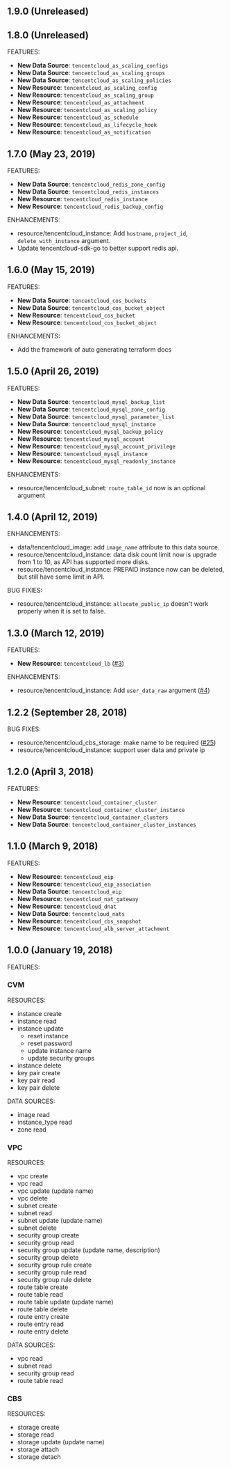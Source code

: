 ## 1.9.0 (Unreleased)
## 1.8.0 (Unreleased)

FEATURES:
* **New Data Source**: `tencentcloud_as_scaling_configs`
* **New Data Source**: `tencentcloud_as_scaling_groups`
* **New Data Source**: `tencentcloud_as_scaling_policies`
* **New Resource**: `tencentcloud_as_scaling_config`
* **New Resource**: `tencentcloud_as_scaling_group`
* **New Resource**: `tencentcloud_as_attachment`
* **New Resource**: `tencentcloud_as_scaling_policy`
* **New Resource**: `tencentcloud_as_schedule`
* **New Resource**: `tencentcloud_as_lifecycle_hook`
* **New Resource**: `tencentcloud_as_notification`

## 1.7.0 (May 23, 2019)

FEATURES:
* **New Data Source**: `tencentcloud_redis_zone_config`
* **New Data Source**: `tencentcloud_redis_instances`
* **New Resource**: `tencentcloud_redis_instance`
* **New Resource**: `tencentcloud_redis_backup_config`

ENHANCEMENTS:

* resource/tencentcloud_instance: Add `hostname`, `project_id`, `delete_with_instance` argument.
* Update tencentcloud-sdk-go to better support redis api.

## 1.6.0 (May 15, 2019)

FEATURES:

* **New Data Source**: `tencentcloud_cos_buckets`
* **New Data Source**: `tencentcloud_cos_bucket_object`
* **New Resource**: `tencentcloud_cos_bucket`
* **New Resource**: `tencentcloud_cos_bucket_object`

ENHANCEMENTS:

* Add the framework of auto generating terraform docs

## 1.5.0 (April 26, 2019)

FEATURES:

* **New Data Source**: `tencentcloud_mysql_backup_list`
* **New Data Source**: `tencentcloud_mysql_zone_config`
* **New Data Source**: `tencentcloud_mysql_parameter_list`
* **New Data Source**: `tencentcloud_mysql_instance`
* **New Resource**: `tencentcloud_mysql_backup_policy`
* **New Resource**: `tencentcloud_mysql_account`
* **New Resource**: `tencentcloud_mysql_account_privilege`
* **New Resource**: `tencentcloud_mysql_instance`
* **New Resource**: `tencentcloud_mysql_readonly_instance`

ENHANCEMENTS:

* resource/tencentcloud_subnet: `route_table_id` now is an optional argument

## 1.4.0 (April 12, 2019)

ENHANCEMENTS:

* data/tencentcloud_image: add `image_name` attribute to this data source.
* resource/tencentcloud_instance: data disk count limit now is upgrade from 1 to 10, as API has supported more disks.
* resource/tencentcloud_instance: PREPAID instance now can be deleted, but still have some limit in API.

BUG FIXIES:

* resource/tencentcloud_instance: `allocate_public_ip` doesn't work properly when it is set to false.

## 1.3.0 (March 12, 2019)

FEATURES:

* **New Resource**: `tencentcloud_lb` ([#3](https://github.com/terraform-providers/terraform-provider-scaffolding/issues/3))

ENHANCEMENTS:

* resource/tencentcloud_instance: Add `user_data_raw` argument ([#4](https://github.com/terraform-providers/terraform-provider-scaffolding/issues/4))


## 1.2.2 (September 28, 2018)

BUG FIXES:

* resource/tencentcloud_cbs_storage: make name to be required ([#25](https://github.com/tencentyun/terraform-provider-tencentcloud/issues/25))
* resource/tencentcloud_instance: support user data and private ip

## 1.2.0 (April 3, 2018)

FEATURES:

* **New Resource**: `tencentcloud_container_cluster`
* **New Resource**: `tencentcloud_container_cluster_instance`
* **New Data Source**: `tencentcloud_container_clusters`
* **New Data Source**: `tencentcloud_container_cluster_instances`

## 1.1.0 (March 9, 2018)

FEATURES:

* **New Resource**: `tencentcloud_eip`
* **New Resource**: `tencentcloud_eip_association`
* **New Data Source**: `tencentcloud_eip`
* **New Resource**: `tencentcloud_nat_gateway`
* **New Resource**: `tencentcloud_dnat`
* **New Data Source**: `tencentcloud_nats`
* **New Resource**: `tencentcloud_cbs_snapshot`
* **New Resource**: `tencentcloud_alb_server_attachment`

## 1.0.0 (January 19, 2018)

FEATURES:

### CVM

RESOURCES:

* instance create
* instance read
* instance update
    * reset instance
    * reset password
    * update instance name
    * update security groups
* instance delete
* key pair create
* key pair read
* key pair delete

DATA SOURCES:

* image read
* instance\_type read
* zone read

### VPC

RESOURCES:

* vpc create
* vpc read
* vpc update (update name)
* vpc delete
* subnet create
* subnet read
* subnet update (update name)
* subnet delete
* security group create
* security group read
* security group update (update name, description)
* security group delete
* security group rule create
* security group rule read
* security group rule delete
* route table create
* route table read
* route table update (update name)
* route table delete
* route entry create
* route entry read
* route entry delete

DATA SOURCES:

* vpc read
* subnet read
* security group read
* route table read

### CBS

RESOURCES:

* storage create
* storage read
* storage update (update name)
* storage attach
* storage detach

